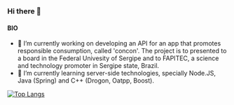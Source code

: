 ### Hi there 👋

#### BIO
- 🔭 I’m currently working on developing an API for an app that promotes responsible consumption, called 'concon'. The project is to presented to a board in the Federal Univesity of Sergipe and to FAPITEC, a science and technology promoter in Sergipe state, Brazil.
- 🌱 I’m currently learning server-side technologies, specially Node.JS, Java (Spring) and C++ (Drogon, Oatpp, Boost).

[![Top Langs](https://github-readme-stats.vercel.app/api/top-langs/?username=igor-primo&exclude_repo=commandline-breviary&hide=Procfile&layout=compact&langs_count=9&theme=omni)](https://github.com/anuraghazra/github-readme-stats)

<!--
**igor-primo/igor-primo** is a ✨ _special_ ✨ repository because its `README.md` (this file) appears on your GitHub profile.

Here are some ideas to get you started:

- 🔭 I’m currently working on ...
- 🌱 I’m currently learning ...
- 👯 I’m looking to collaborate on ...
- 🤔 I’m looking for help with ...
- 💬 Ask me about ...
- 📫 How to reach me: ...
- 😄 Pronouns: ...
- ⚡ Fun fact: ...
-->
